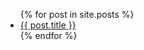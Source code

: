<ul>
  {% for post in site.posts %}
    <li>
      <a href="{% link {{ post.url }} %}">{{ post.title }}</a>
    </li>
  {% endfor %}
</ul>
